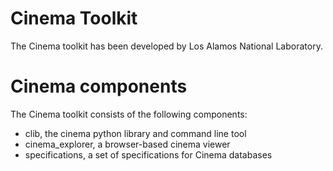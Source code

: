 # Cinema Toolkit

The Cinema toolkit has been developed by Los Alamos National Laboratory.

# Cinema components

The Cinema toolkit consists of the following components:

- clib, the cinema python library and command line tool
- cinema_explorer, a browser-based cinema viewer
- specifications, a set of specifications for Cinema databases


